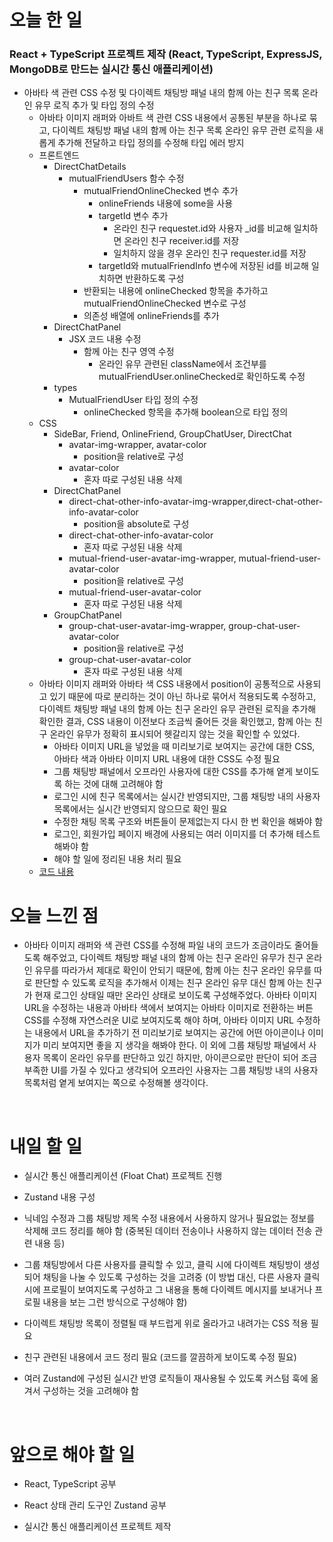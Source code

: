 # 오늘 한 일

### React + TypeScript 프로젝트 제작 (React, TypeScript, ExpressJS, MongoDB로 만드는 실시간 통신 애플리케이션)

- 아바타 색 관련 CSS 수정 및 다이렉트 채팅방 패널 내의 함께 아는 친구 목록 온라인 유무 로직 추가 및 타입 정의 수정
  - 아바타 이미지 래퍼와 아바트 색 관련 CSS 내용에서 공통된 부분을 하나로 묶고, 다이렉트 채팅방 패널 내의 함께 아는 친구 목록 온라인 유무 관련 로직을 새롭게 추가해 전달하고 타입 정의를 수정해 타입 에러 방지
  - 프론트엔드
    - DirectChatDetails
      - mutualFriendUsers 함수 수정
        - mutualFriendOnlineChecked 변수 추가
          - onlineFriends 내용에 some을 사용
          - targetId 변수 추가
            - 온라인 친구 requestet.id와 사용자 \_id를 비교해 일치하면 온라인 친구 receiver.id를 저장
            - 일치하지 않을 경우 온라인 친구 requester.id를 저장
          - targetId와 mutualFriendInfo 변수에 저장된 id를 비교해 일치하면 반환하도록 구성
        - 반환되는 내용에 onlineChecked 항목을 추가하고 mutualFriendOnlineChecked 변수로 구성
        - 의존성 배열에 onlineFriends를 추가
    - DirectChatPanel
      - JSX 코드 내용 수정
        - 함께 아는 친구 영역 수정
          - 온라인 유무 관련된 className에서 조건부를 mutualFriendUser.onlineChecked로 확인하도록 수정
    - types
      - MutualFriendUser 타입 정의 수정
        - onlineChecked 항목을 추가해 boolean으로 타입 정의
  - CSS
    - SideBar, Friend, OnlineFriend, GroupChatUser, DirectChat
      - avatar-img-wrapper, avatar-color
        - position을 relative로 구성
      - avatar-color
        - 혼자 따로 구성된 내용 삭제
    - DirectChatPanel
      - direct-chat-other-info-avatar-img-wrapper,direct-chat-other-info-avatar-color
        - position을 absolute로 구성
      - direct-chat-other-info-avatar-color
        - 혼자 따로 구성된 내용 삭제
      - mutual-friend-user-avatar-img-wrapper, mutual-friend-user-avatar-color
        - position을 relative로 구성
      - mutual-friend-user-avatar-color
        - 혼자 따로 구성된 내용 삭제
    - GroupChatPanel
      - group-chat-user-avatar-img-wrapper, group-chat-user-avatar-color
        - position을 relative로 구성
      - group-chat-user-avatar-color
        - 혼자 따로 구성된 내용 삭제
  - 아바타 이미지 래퍼와 아바타 색 CSS 내용에서 position이 공통적으로 사용되고 있기 때문에 따로 분리하는 것이 아닌 하나로 묶어서 적용되도록 수정하고, 다이렉트 채팅방 패널 내의 함께 아는 친구 온라인 유무 관련된 로직을 추가해 확인한 결과, CSS 내용이 이전보다 조금씩 줄어든 것을 확인했고, 함께 아는 친구 온라인 유무가 정확히 표시되어 헷갈리지 않는 것을 확인할 수 있었다.
    - 아바타 이미지 URL을 넣었을 때 미리보기로 보여지는 공간에 대한 CSS, 아바타 색과 아바타 이미지 URL 내용에 대한 CSS도 수정 필요
    - 그룹 채팅방 패널에서 오프라인 사용자에 대한 CSS를 추가해 옅게 보이도록 하는 것에 대해 고려해야 함
    - 로그인 시에 친구 목록에서는 실시간 반영되지만, 그룹 채팅방 내의 사용자 목록에서는 실시간 반영되지 않으므로 확인 필요
    - 수정한 채팅 목록 구조와 버튼들이 문제없는지 다시 한 번 확인을 해봐야 함
    - 로그인, 회원가입 페이지 배경에 사용되는 여러 이미지를 더 추가해 테스트해봐야 함
    - 해야 할 일에 정리된 내용 처리 필요
  - [코드 내용](https://github.com/jeongsangtae/float-chat/commit/26c9017f850ff73eafb3249ae544e7868d01f647)

# 오늘 느낀 점

- 아바타 이미지 래퍼와 색 관련 CSS를 수정해 파일 내의 코드가 조금이라도 줄어들도록 해주었고, 다이렉트 채팅방 패널 내의 함께 아는 친구 온라인 유무가 친구 온라인 유무를 따라가서 제대로 확인이 안되기 때문에, 함께 아는 친구 온라인 유무를 따로 판단할 수 있도록 로직을 추가해서 이제는 친구 온라인 유무 대신 함께 아는 친구가 현재 로그인 상태일 때만 온라인 상태로 보이도록 구성해주었다. 아바타 이미지 URL을 수정하는 내용과 아바타 색에서 보여지는 아바타 이미지로 전환하는 버튼 CSS를 수정해 자연스러운 UI로 보여지도록 해야 하며, 아바타 이미지 URL 수정하는 내용에서 URL을 추가하기 전 미리보기로 보여지는 공간에 어떤 아이콘이나 이미지가 미리 보여지면 좋을 지 생각을 해봐야 한다. 이 외에 그룹 채팅방 패널에서 사용자 목록이 온라인 유무를 판단하고 있긴 하지만, 아이콘으로만 판단이 되어 조금 부족한 UI를 가질 수 있다고 생각되어 오프라인 사용자는 그룹 채팅방 내의 사용자 목록처럼 옅게 보여지는 쪽으로 수정해볼 생각이다.

<br />

# 내일 할 일

- 실시간 통신 애플리케이션 (Float Chat) 프로젝트 진행

- Zustand 내용 구성

- 닉네임 수정과 그룹 채팅방 제목 수정 내용에서 사용하지 않거나 필요없는 정보를 삭제해 코드 정리를 해야 함 (중복된 데이터 전송이나 사용하지 않는 데이터 전송 관련 내용 등)

- 그룹 채팅방에서 다른 사용자를 클릭할 수 있고, 클릭 시에 다이렉트 채팅방이 생성되어 채팅을 나눌 수 있도록 구성하는 것을 고려중 (이 방법 대신, 다른 사용자 클릭 시에 프로필이 보여지도록 구성하고 그 내용을 통해 다이렉트 메시지를 보내거나 프로필 내용을 보는 그런 방식으로 구성해야 함)

- 다이렉트 채팅방 목록이 정렬될 때 부드럽게 위로 올라가고 내려가는 CSS 적용 필요

- 친구 관련된 내용에서 코드 정리 필요 (코드를 깔끔하게 보이도록 수정 필요)

- 여러 Zustand에 구성된 실시간 반영 로직들이 재사용될 수 있도록 커스텀 훅에 옮겨서 구성하는 것을 고려해야 함

<br />

# 앞으로 해야 할 일

- React, TypeScript 공부

- React 상태 관리 도구인 Zustand 공부

- 실시간 통신 애플리케이션 프로젝트 제작
